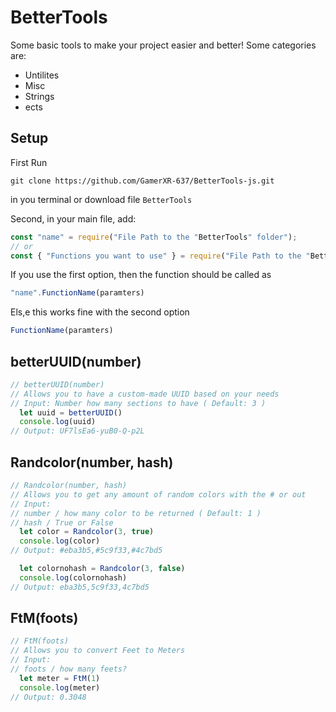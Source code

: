 # BetterTools 

Some basic tools to make your project easier and better!
Some categories are:
- Untilites
- Misc
- Strings
- ects
## Setup
First Run
```
git clone https://github.com/GamerXR-637/BetterTools-js.git
```
in you terminal or download file `BetterTools`

Second, in your main file, add:
```JavaScript
const "name" = require("File Path to the "BetterTools" folder");
// or
const { "Functions you want to use" } = require("File Path to the "BetterTools" folder");
```

If you use the first option, then the function should be called as 
```JavaScript
"name".FunctionName(paramters)
```

Els,e this works fine with the second option
```JavaScript
FunctionName(paramters)
```

## betterUUID(number)
```JavaScript
// betterUUID(number)
// Allows you to have a custom-made UUID based on your needs
// Input: Number how many sections to have ( Default: 3 )
  let uuid = betterUUID()
  console.log(uuid)
// Output: UF7lsEa6-yuB0-Q-p2L
```

## Randcolor(number, hash)
```JavaScript
// Randcolor(number, hash)
// Allows you to get any amount of random colors with the # or out
// Input:
// number / how many color to be returned ( Default: 1 )
// hash / True or False
  let color = Randcolor(3, true)
  console.log(color)
// Output: #eba3b5,#5c9f33,#4c7bd5

  let colornohash = Randcolor(3, false)
  console.log(colornohash)
// Output: eba3b5,5c9f33,4c7bd5
```

## FtM(foots)
```JavaScript
// FtM(foots)
// Allows you to convert Feet to Meters
// Input:
// foots / how many feets?
  let meter = FtM(1)
  console.log(meter)
// Output: 0.3048

```
